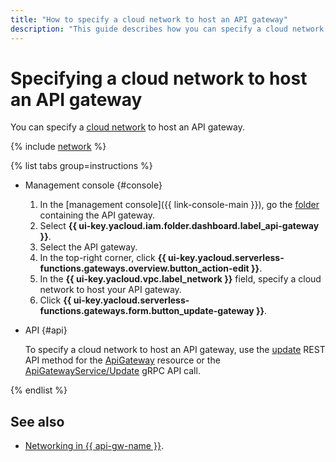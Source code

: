 ```yaml
---
title: "How to specify a cloud network to host an API gateway"
description: "This guide describes how you can specify a cloud network that will host an API gateway."
---
```


# Specifying a cloud network to host an API gateway

You can specify a [cloud network](../../vpc/concepts/network.md#network) to host an API gateway.

{% include [network](../../_includes/functions/network.md) %}

{% list tabs group=instructions %}

- Management console {#console}

   1. In the [management console]({{ link-console-main }}), go the [folder](../../resource-manager/concepts/resources-hierarchy.md#folder) containing the API gateway.
   1. Select **{{ ui-key.yacloud.iam.folder.dashboard.label_api-gateway }}**.
   1. Select the API gateway.
   1. In the top-right corner, click **{{ ui-key.yacloud.serverless-functions.gateways.overview.button_action-edit }}**.
   1. In the **{{ ui-key.yacloud.vpc.label_network }}** field, specify a cloud network to host your API gateway.
   1. Click **{{ ui-key.yacloud.serverless-functions.gateways.form.button_update-gateway }}**.

- API {#api}

  To specify a cloud network to host an API gateway, use the [update](../apigateway/api-ref/ApiGateway/update.md) REST API method for the [ApiGateway](../apigateway/api-ref/ApiGateway/index.md) resource or the [ApiGatewayService/Update](../apigateway/api-ref/grpc/apigateway_service.md#Update) gRPC API call.

{% endlist %}

## See also

* [Networking in {{ api-gw-name }}](../concepts/networking.md).
